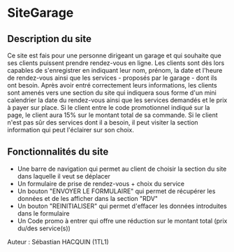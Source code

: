 # SiteGarage

## Description du site

Ce site est fais pour une personne dirigeant un garage et qui souhaite que ses clients puissent prendre rendez-vous en ligne. Les clients sont dès lors capables de s'enregistrer en indiquant leur nom, prénom, la date et l'heure de rendez-vous ainsi que les services - proposés par le garage - dont ils ont besoin. Après avoir entré correctement leurs informations, les clients sont amenés vers une section du site qui indiquera sous forme d'un mini calendrier la date du rendez-vous ainsi que les services demandés et le prix à payer sur place. Si le client entre le code promotionnel indiqué sur la page, le client aura 15% sur le montant total de sa commande. Si le client n'est pas sûr des services dont il a besoin, il peut visiter la section information qui peut l'éclairer sur son choix.

## Fonctionnalités du site

- Une barre de navigation qui permet au client de choisir la section du site dans laquelle il veut se déplacer
- Un formulaire de prise de rendez-vous + choix du service
- Un bouton "ENVOYER LE FORMULAIRE" qui permet de récupérer les données et de les afficher dans la section "RDV"
- Un bouton "REINITIALISER" qui permet d'effacer les données introduites dans le formulaire
- Un Code promo à entrer qui offre une réduction sur le montant total (prix du/des service(s))

Auteur : Sébastian HACQUIN (1TL1)

